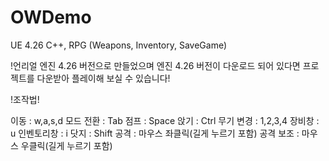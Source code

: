 # OWDemo
UE 4.26 C++, RPG (Weapons, Inventory, SaveGame)

!언리얼 엔진 4.26 버전으로 만들었으며 엔진 4.26 버전이 다운로드 되어 있다면 프로젝트를 다운받아 플레이해 보실 수 있습니다!

!조작법!

이동 : w,a,s,d
모드 전환 : Tab
점프 : Space
앉기 : Ctrl
무기 변경 : 1,2,3,4
장비창 : u
인벤토리창 : i
닷지 : Shift
공격 : 마우스 좌클릭(길게 누르기 포함)
공격 보조 : 마우스 우클릭(길게 누르기 포함)
